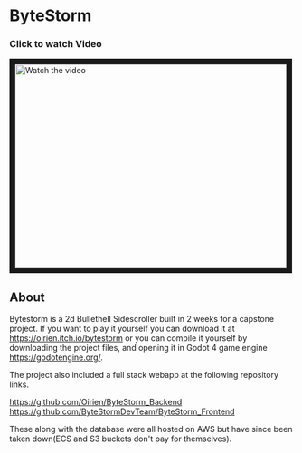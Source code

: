 # ByteStorm

### Click to watch Video

<a href="https://www.youtube.com/watch?v=oaBvS7CCols" target="_blank">
 <img src="https://i1.ytimg.com/vi/oaBvS7CCols/hqdefault.jpg" alt="Watch the video" width="480" height="360" border="10" />
</a>

## About

Bytestorm is a 2d Bullethell Sidescroller built in 2 weeks for a capstone project. If you want to play it yourself you can download it at https://oirien.itch.io/bytestorm or you can compile it yourself by downloading the project files, and opening it in Godot 4 game engine https://godotengine.org/.

The project also included a full stack webapp at the following repository links.

https://github.com/Oirien/ByteStorm_Backend
https://github.com/ByteStormDevTeam/ByteStorm_Frontend

These along with the database were all hosted on AWS but have since been taken down(ECS and S3 buckets don't pay for themselves).
